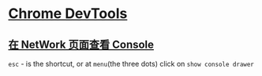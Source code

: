 # [Chrome DevTools](https://developer.chrome.com/docs/devtools/overview/)

## [在 NetWork 页面查看 Console](https://stackoverflow.com/a/42001806)

`esc` - is the shortcut,
or at `menu`(the three dots) click on `show console drawer`
